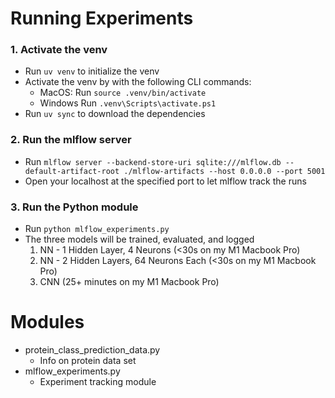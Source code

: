 # Running Experiments

### 1. Activate the venv
- Run `uv venv` to initialize the venv
- Activate the venv by with the following CLI commands:
    - MacOS: Run `source .venv/bin/activate`
    - Windows Run `.venv\Scripts\activate.ps1` 
- Run `uv sync` to download the dependencies

### 2. Run the mlflow server
- Run `mlflow server --backend-store-uri sqlite:///mlflow.db --default-artifact-root ./mlflow-artifacts --host 0.0.0.0 --port 5001`
- Open your localhost at the specified port to let mlflow track the runs

### 3. Run the Python module
- Run `python mlflow_experiments.py`
- The three models will be trained, evaluated, and logged
    1. NN - 1 Hidden Layer, 4 Neurons (<30s on my M1 Macbook Pro)
    2. NN - 2 Hidden Layers, 64 Neurons Each (<30s on my M1 Macbook Pro)
    3. CNN (25+ minutes on my M1 Macbook Pro)


# Modules
- protein_class_prediction_data.py
  - Info on protein data set
- mlflow_experiments.py
  - Experiment tracking module
